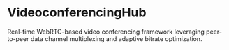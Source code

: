 # VideoconferencingHub
Real-time WebRTC-based video conferencing framework leveraging peer-to-peer data channel multiplexing and adaptive bitrate optimization.
